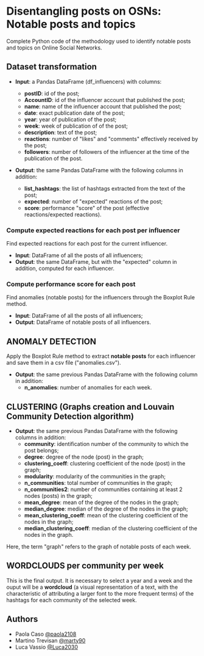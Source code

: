 
# Disentangling posts on OSNs: Notable posts and topics

Complete Python code of the methodology used to identify notable posts and topics on Online Social Networks.

## Dataset transformation

* **Input**: a Pandas DataFrame (df_influencers) with columns:
    * **postID**: id of the post;
    * **AccountID**: id of the influencer account that published the post;
    * **name**: name of the influencer account that published the post;
    * **date**: exact publication date of the post;
    * **year**: year of publication of the post;
    * **week**: week of publication of of the post;
    * **description**: text of the post;
    * **reactions**: number of "likes" and "comments" effectively received by the post;
    * **followers**: number of followers of the influencer at the time of the publication of the post.
    
    
* **Output**: the same Pandas DataFrame with the following columns in addition:
    * **list_hashtags**: the list of hashtags extracted from the text of the post;
    * **expected**: number of "expected" reactions of the post;
    * **score**: performance "score" of the post (effective reactions/expected reactions).

### Compute expected reactions for each post per influencer

Find expected reactions for each post for the current influencer.
* **Input**: DataFrame of all the posts of all influencers;
* **Output**: the same DataFrame, but with the "expected" column in addition, computed for each influencer.

### Compute performance score for each post

Find anomalies (notable posts) for the influencers through the Boxplot Rule method.
* **Input**: DataFrame of all the posts of all influencers;
* **Output**: DataFrame of notable posts of all influencers.

## ANOMALY DETECTION

Apply the Boxplot Rule method to extract **notable posts** for each influencer and save them in a csv file ("anomalies.csv").
* **Output**: the same previous Pandas DataFrame with the following column in addition:
    * **n_anomalies**: number of anomalies for each week.

## CLUSTERING (Graphs creation and Louvain Community Detection algorithm)

* **Output**: the same previous Pandas DataFrame with the following columns in addition:
    * **community**: identification number of the community to which the post belongs;
    * **degree**: degree of the node (post) in the graph;
    * **clustering_coeff**: clustering coefficient of the node (post) in the graph;
    * **modularity**: modularity of the communities in the graph;
    * **n_communities**: total number of communities in the graph;
    * **n_communities2**: number of communities containing at least 2 nodes (posts) in the graph;
    * **mean_degree**: mean of the degree of the nodes in the graph;
    * **median_degree**: median of the degree of the nodes in the graph;
    * **mean_clustering_coeff**: mean of the clustering coefficient of the nodes in the graph;
    * **median_clustering_coeff**: median of the clustering coefficient of the nodes in the graph.
    
Here, the term "graph" refers to the graph of notable posts of each week.

## WORDCLOUDS per community per week

This is the final output. It is necessary to select a year and a week and the ouput will be a **wordcloud** (a visual representation of a text, with the characteristic of attributing a larger font to the more frequent terms) of the hashtags for each community of the selected week.

## Authors

- Paola Caso [@paola2108](https://github.com/paola2108)
- Martino Trevisan [@marty90](https://github.com/marty90)
- Luca Vassio [@Luca2030](https://github.com/Luca2030)

